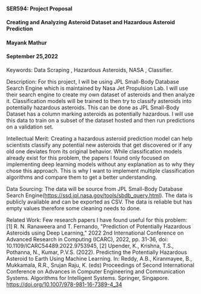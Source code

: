 #### SER594: Project Proposal
#### Creating and Analyzing Asteroid Dataset and Hazardous Asteroid Prediction
#### Mayank Mathur
#### September 25,2022

Keywords: Data Scraping , Hazardous Asteroids, NASA , Classifier.

Description: For this project, I will be using JPL Small-Body Database Search Engine which is maintained by Nasa Jet Propulsion Lab. I will use their search engine to create my own dataset of asteroids and then analyze it. Classification models will be trained to then try to classify asteroids into potentially hazardous asteroids. This can be done as JPL Small-Body Dataset has a column marking asteroids as potentially hazardous. I will use this data to train on a subset of the dataset hosted and then run predictions on a validation set.

Intellectual Merit: Creating a hazardous asteroid prediction model can help scientists classify any potential new asteroids that get discovered or if any old one deviates from its original behavior. While classification models already exist for this problem, the papers I found only focused on implementing deep learning models without any explanation as to why they chose this approach. This is why I want to implement multiple classification algorithms and compare them to get a better understanding. 

Data Sourcing: The data will be source from JPL Small-Body Database Search Engine(https://ssd.jpl.nasa.gov/tools/sbdb_query.html). The data is publicly available and can be exported as CSV. The data is reliable but has empty values therefore some cleaning needs to done.

Related Work: Few research papers I have found useful for this problem:  
[1] R. N. Ranaweera and T. Fernando, "Prediction of Potentially Hazardous Asteroids using Deep Learning," 2022 2nd International Conference on Advanced     Research in Computing (ICARC), 2022, pp. 31-36, doi: 10.1109/ICARC54489.2022.9753945,
[2] Upender, K., Krishna, T.S., Pothanna, N., Kumar, P.V.S. (2022). Predicting the Potentially Hazardous Asteroid to Earth Using Machine Learning. In: Reddy, A.B., Kiranmayee, B., Mukkamala, R.R., Srujan Raju, K. (eds) Proceedings of Second International Conference on Advances in Computer Engineering and Communication Systems. Algorithms for Intelligent Systems. Springer, Singapore. https://doi.org/10.1007/978-981-16-7389-4_34